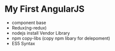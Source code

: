 # My First AngularJS
* component base
* Redux(ng-redux)
* nodejs install Vendor Library
* npm copy-libs (copy npm libary for delepoment)
* ES5 Syntax